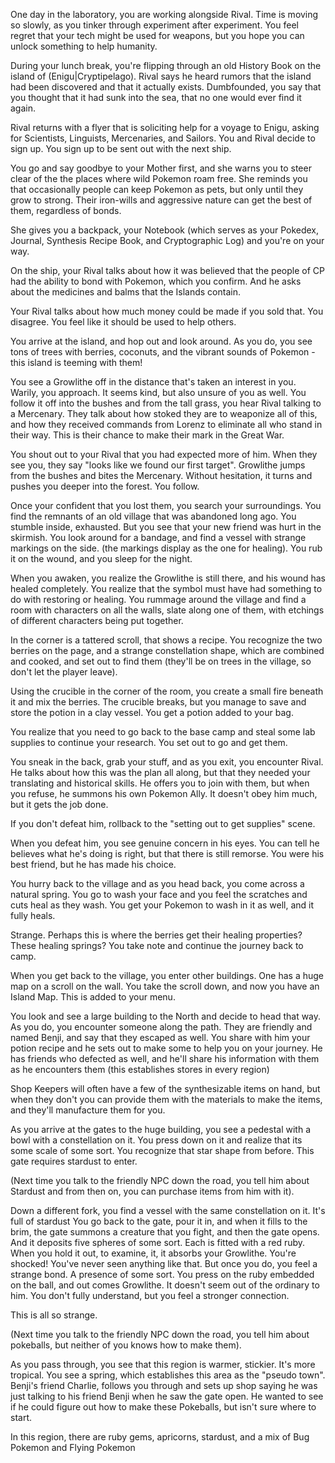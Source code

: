 One day in the laboratory, you are working alongside Rival.  Time is moving so slowly, as you tinker through experiment after experiment.  You feel regret that your tech might be used for weapons, but you hope you can unlock something to help humanity.

During your lunch break, you're flipping through an old History Book on the island of (Enigu|Cryptipelago).  Rival says he heard rumors that the island had been discovered and that it actually exists.  Dumbfounded, you say that you thought that it had sunk into the sea, that no one would ever find it again.

Rival returns with a flyer that is soliciting help for a voyage to Enigu, asking for Scientists, Linguists, Mercenaries, and Sailors.  You and Rival decide to sign up. You sign up to be sent out with the next ship.

You go and say goodbye to your Mother first, and she warns you to steer clear of the the places where wild Pokemon roam free.  She reminds you that occasionally people can keep Pokemon as pets, but only until they grow to strong.  Their iron-wills and aggressive nature can get the best of them, regardless of bonds.

She gives you a backpack, your Notebook (which serves as your Pokedex, Journal, Synthesis Recipe Book, and Cryptographic Log) and you're on your way.

On the ship, your Rival talks about how it was believed that the people of CP had the ability to bond with Pokemon, which you confirm.  And he asks about the medicines and balms that the Islands contain.  

Your Rival talks about how much money could be made if you sold that.  You disagree.  You feel like it should be used to help others.

You arrive at the island, and hop out and look around.  As you do, you see tons of trees with berries, coconuts, and the vibrant sounds of Pokemon - this island is teeming with them!

You see a Growlithe off in the distance that's taken an interest in you.  Warily, you approach.  It seems kind, but also unsure of you as well. You follow it off into the bushes and from the tall grass, you hear Rival talking to a Mercenary.  They talk about how stoked they are to weaponize all of this, and how they received commands from Lorenz to eliminate all who stand in their way.  This is their chance to make their mark in the Great War.

You shout out to your Rival that you had expected more of him.  When they see you, they say "looks like we found our first target".  Growlithe jumps from the bushes and bites the Mercenary.  Without hesitation, it turns and pushes you deeper into the forest.  You follow.  

Once your confident that you lost them, you search your surroundings.  You find the remnants of an old village that was abandoned long ago.  You stumble inside, exhausted.  But you see that your new friend was hurt in the skirmish.  You look around for a bandage, and find a vessel with strange markings on the side.  (the markings display as the one for healing).  You rub it on the wound, and you sleep for the night.  

When you awaken, you realize the Growlithe is still there, and his wound has healed completely.  You realize that the symbol must have had something to do with restoring or healing.  You rummage around the village and find a room with characters on all the walls, slate along one of them, with etchings of different characters being put together.

In the corner is a tattered scroll, that shows a recipe.  You recognize the two berries on the page, and a strange constellation shape, which are combined and cooked, and set out to find them (they'll be on trees in the village, so don't let the player leave). 

Using the crucible in the corner of the room, you create a small fire beneath it and mix the berries.  The crucible breaks, but you manage to save and store the potion in a clay vessel. You get a potion added to your bag. 

You realize that you need to go back to the base camp and steal some lab supplies to continue your research.  You set out to go and get them.

You sneak in the back, grab your stuff, and as you exit, you encounter Rival.  He talks about how this was the plan all along, but that they needed your translating and historical skills.  He offers you to join with them, but when you refuse, he summons his own Pokemon Ally.  It doesn't obey him much, but it gets the job done. 

If you don't defeat him, rollback to the "setting out to get supplies" scene.  

When you defeat him, you see genuine concern in his eyes.  You can tell he believes what he's doing is right, but that there is still remorse.  You were his best friend, but he has made his choice.  

You hurry back to the village and as you head back, you come across a natural spring.  You go to wash your face and you feel the scratches and cuts heal as they wash.  You get your Pokemon to wash in it as well, and it fully heals.

Strange.  Perhaps this is where the berries get their healing properties?  These healing springs?  You take note and continue the journey back to camp. 

When you get back to the village, you enter other buildings.  One has a huge map on a scroll on the wall. You take the scroll down, and now you have an Island Map.  This is added to your menu.

You look and see a large building to the North and decide to head that way.  As you do, you encounter someone along the path.  They are friendly and named Benji, and say that they escaped as well.  You share with him your potion recipe and he sets out to make some to help you on your journey.  He has friends who defected as well, and he'll share his information with them as he encounters them (this establishes stores in every region)

Shop Keepers will often have a few of the synthesizable items on hand, but when they don't you can provide them with the materials to make the items, and they'll manufacture them for you.  

As you arrive at the gates to the huge building, you see a pedestal with a bowl with a constellation on it.  You press down on it and realize that its some scale of some sort.  You recognize that star shape from before.  This gate requires stardust to enter.

(Next time you talk to the friendly NPC down the road, you tell him about Stardust and from then on, you can purchase items from him with it).

Down a different fork, you find a vessel with the same constellation on it. It's full of stardust  You go back to the gate, pour it in, and when it fills to the brim, the gate summons a creature that you fight, and then the gate opens. And it deposits five spheres of some sort.  Each is fitted with a red ruby.  When you hold it out, to examine, it, it absorbs your Growlithe.  You're shocked!  You've never seen anything like that.  But once you do, you feel a strange bond.  A presence of some sort.  You press on the ruby embedded on the ball, and out comes Growlithe.  It doesn't seem out of the ordinary to him.  You don't fully understand, but you feel a stronger connection.

This is all so strange.  

(Next time you talk to the friendly NPC down the road, you tell him about pokeballs, but neither of you knows how to make them).

As you pass through, you see that this region is warmer, stickier.  It's more tropical.  You see a spring, which establishes this area as the "pseudo town".  Benji's friend Charlie, follows you through and sets up shop saying he was just talking to his friend Benji when he saw the gate open.  He wanted to see if he could figure out how to make these Pokeballs, but isn't sure where to start.

In this region, there are ruby gems, apricorns, stardust, and a mix of Bug Pokemon and Flying Pokemon